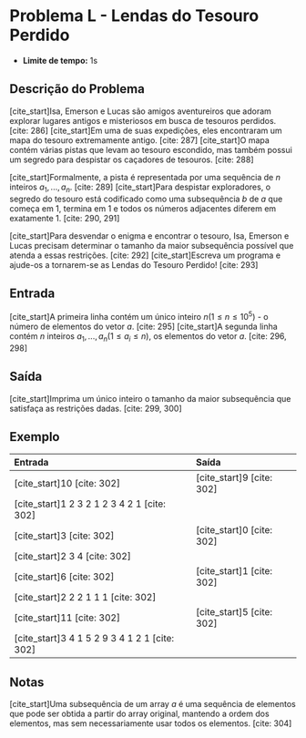 # Problema L - Lendas do Tesouro Perdido

* **Limite de tempo:** 1s

## Descrição do Problema

[cite_start]Isa, Emerson e Lucas são amigos aventureiros que adoram explorar lugares antigos e misteriosos em busca de tesouros perdidos. [cite: 286] [cite_start]Em uma de suas expedições, eles encontraram um mapa do tesouro extremamente antigo. [cite: 287] [cite_start]O mapa contém várias pistas que levam ao tesouro escondido, mas também possui um segredo para despistar os caçadores de tesouros. [cite: 288]

[cite_start]Formalmente, a pista é representada por uma sequência de $n$ inteiros $a_1, ..., a_n$. [cite: 289] [cite_start]Para despistar exploradores, o segredo do tesouro está codificado como uma subsequência $b$ de $a$ que começa em 1, termina em 1 e todos os números adjacentes diferem em exatamente 1. [cite: 290, 291]

[cite_start]Para desvendar o enigma e encontrar o tesouro, Isa, Emerson e Lucas precisam determinar o tamanho da maior subsequência possível que atenda a essas restrições. [cite: 292] [cite_start]Escreva um programa e ajude-os a tornarem-se as Lendas do Tesouro Perdido! [cite: 293]

## Entrada

[cite_start]A primeira linha contém um único inteiro $n (1 \le n \le 10^5)$ - o número de elementos do vetor $a$. [cite: 295] [cite_start]A segunda linha contém $n$ inteiros $a_1, ..., a_n (1 \le a_i \le n)$, os elementos do vetor $a$. [cite: 296, 298]

## Saída

[cite_start]Imprima um único inteiro o tamanho da maior subsequência que satisfaça as restrições dadas. [cite: 299, 300]

## Exemplo

| Entrada           | Saída |
| :---------------- | :---- |
| [cite_start]10 [cite: 302]            | [cite_start]9 [cite: 302]   |
| [cite_start]1 2 3 2 1 2 3 4 2 1 [cite: 302] |       |
| [cite_start]3 [cite: 302]             | [cite_start]0 [cite: 302]   |
| [cite_start]2 3 4 [cite: 302]         |       |
| [cite_start]6 [cite: 302]             | [cite_start]1 [cite: 302]   |
| [cite_start]2 2 2 1 1 1 [cite: 302]   |       |
| [cite_start]11 [cite: 302]            | [cite_start]5 [cite: 302]   |
| [cite_start]3 4 1 5 2 9 3 4 1 2 1 [cite: 302]|       |

## Notas

[cite_start]Uma subsequência de um array $a$ é uma sequência de elementos que pode ser obtida a partir do array original, mantendo a ordem dos elementos, mas sem necessariamente usar todos os elementos. [cite: 304]